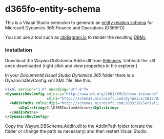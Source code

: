 # d365fo-entity-schema
This is a Visual Studio extension to generate an [entity relation schema](https://waywo.co.uk/2021/12/20/entity-relationship-diagrams/) for Microsoft Dynamics 365 Finance and Operations (D365FO).

You can use a tool such as [dbdiagram.io](https://dbdiagram.io/d) to render the resulting [DBML](https://www.dbml.org/home/)

### Installation

Download the Waywo.DbSchema.Addin.dll from [Releases](https://github.com/noakesey/d365fo-entity-schema/releases). Unblock the .dll once downloaded (right click and view properties in file explorer.)

In your _Documents\Visual Studio Dynamics 365_ folder there is a DynamicsDevConfig.xml XML file. like this:

```xml
<?xml version="1.0" encoding="utf-8"?>
<DynamicsDevConfig xmlns:i="http://www.w3.org/2001/XMLSchema-instance" 
                   xmlns="http://schemas.microsoft.com/dynamics/2012/03/development/configuration"> 	    
  <AddInPaths xmlns:d2p1="http://schemas.microsoft.com/2003/10/Serialization/Arrays"> 		 
      <d2p1:string>C:\D365CustomAddins</d2p1:string> 	
  </AddInPaths>   
</DynamicsDevConfig> 
```

Copy the Waywo.DBSchema.AddIn.dll to the AddInPath folder (create the folder or change the path as necessary) and then restart Visual Studio.

